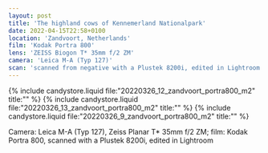 ```yaml
---
layout: post
title: 'The highland cows of Kennemerland Nationalpark'
date: 2022-04-15T22:58+0100
location: 'Zandvoort, Netherlands'
film: 'Kodak Portra 800'
lens: 'ZEISS Biogon T* 35mm f/2 ZM'
camera: 'Leica M-A (Typ 127)'
scan: 'scanned from negative with a Plustek 8200i, edited in Lightroom'
---
```


{% include candystore.liquid file:"20220326_12_zandvoort_portra800_m2" title:"" %}
{% include candystore.liquid file:"20220326_13_zandvoort_portra800_m2" title:"" %}
{% include candystore.liquid file:"20220326_9_zandvoort_portra800_m2" title:"" %}

Camera: Leica M-A (Typ 127), Zeiss Planar T\* 35mm f/2 ZM; film: Kodak Portra 800, scanned with a Plustek 8200i, edited in Lightroom